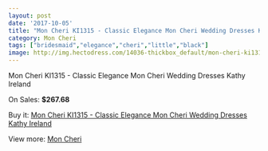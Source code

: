 ```yaml
---
layout: post
date: '2017-10-05'
title: "Mon Cheri KI1315 - Classic Elegance Mon Cheri Wedding Dresses Kathy Ireland"
category: Mon Cheri
tags: ["bridesmaid","elegance","cheri","little","black"]
image: http://img.hectodress.com/14036-thickbox_default/mon-cheri-ki1315-classic-elegance-mon-cheri-wedding-dresses-kathy-ireland.jpg
---
```

Mon Cheri KI1315 - Classic Elegance Mon Cheri Wedding Dresses Kathy Ireland

On Sales: **$267.68**
<a href="https://www.hectodress.com/mon-cheri/6823-mon-cheri-ki1315-classic-elegance-mon-cheri-wedding-dresses-kathy-ireland.html"><amp-img layout="responsive" width="600" height="600" src="//img.hectodress.com/14036-thickbox_default/mon-cheri-ki1315-classic-elegance-mon-cheri-wedding-dresses-kathy-ireland.jpg" alt="Mon Cheri KI1315 - Classic Elegance Mon Cheri Wedding Dresses Kathy Ireland 0" /></a>
<a href="https://www.hectodress.com/mon-cheri/6823-mon-cheri-ki1315-classic-elegance-mon-cheri-wedding-dresses-kathy-ireland.html"><amp-img layout="responsive" width="600" height="600" src="//img.hectodress.com/14037-thickbox_default/mon-cheri-ki1315-classic-elegance-mon-cheri-wedding-dresses-kathy-ireland.jpg" alt="Mon Cheri KI1315 - Classic Elegance Mon Cheri Wedding Dresses Kathy Ireland 1" /></a>

Buy it: [Mon Cheri KI1315 - Classic Elegance Mon Cheri Wedding Dresses Kathy Ireland](https://www.hectodress.com/mon-cheri/6823-mon-cheri-ki1315-classic-elegance-mon-cheri-wedding-dresses-kathy-ireland.html "Mon Cheri KI1315 - Classic Elegance Mon Cheri Wedding Dresses Kathy Ireland")

View more: [Mon Cheri](https://www.hectodress.com/118-mon-cheri "Mon Cheri")